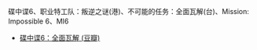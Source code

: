 碟中谍6、职业特工队：叛逆之谜(港)、不可能的任务：全面瓦解(台)、Mission: Impossible 6、MI6
- [碟中谍6：全面瓦解 (豆瓣)](https://movie.douban.com/subject/26336252/)
